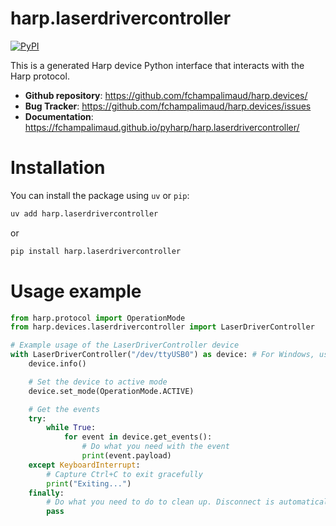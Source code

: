 # harp.laserdrivercontroller

[![PyPI](https://img.shields.io/pypi/v/harp.laserdrivercontroller)](https://pypi.org/project/harp.laserdrivercontroller/)

This is a generated Harp device Python interface that interacts with the Harp protocol.

- **Github repository**: <https://github.com/fchampalimaud/harp.devices/>
- **Bug Tracker**: <https://github.com/fchampalimaud/harp.devices/issues>
- **Documentation**: <https://fchampalimaud.github.io/pyharp/harp.laserdrivercontroller/>

# Installation
You can install the package using `uv` or `pip`:

```bash
uv add harp.laserdrivercontroller
```
or

```bash
pip install harp.laserdrivercontroller
```

# Usage example

```python
from harp.protocol import OperationMode
from harp.devices.laserdrivercontroller import LaserDriverController

# Example usage of the LaserDriverController device
with LaserDriverController("/dev/ttyUSB0") as device: # For Windows, use "COM8" or similar
    device.info()

    # Set the device to active mode
    device.set_mode(OperationMode.ACTIVE)

    # Get the events
    try:
        while True:
            for event in device.get_events():
                # Do what you need with the event
                print(event.payload)
    except KeyboardInterrupt:
        # Capture Ctrl+C to exit gracefully
        print("Exiting...")
    finally:
        # Do what you need to do to clean up. Disconnect is automatically called with the "with" statement.
        pass
```